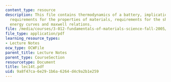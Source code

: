 ```yaml
---
content_type: resource
description: This file contains thermodynamics of a battery, implications of stability
  requirements for the properties of materials, requirements for the shape of free
  energy curves and maxwell relations.
file: /media/courses/3-012-fundamentals-of-materials-science-fall-2005/9a8f47ca6e291b6a6264d4c9a2b1e259_lec14t.pdf
file_type: application/pdf
learning_resource_types:
- Lecture Notes
ocw_type: OCWFile
parent_title: Lecture Notes
parent_type: CourseSection
resourcetype: Document
title: lec14t.pdf
uid: 9a8f47ca-6e29-1b6a-6264-d4c9a2b1e259
---
```

